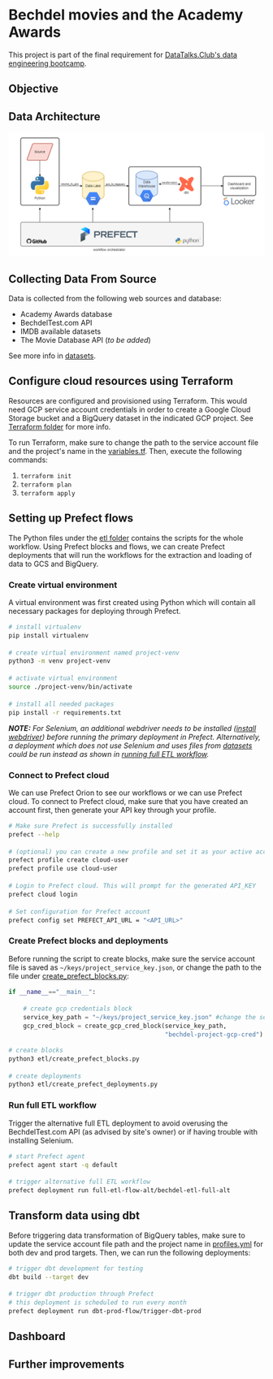 # Bechdel movies and the Academy Awards
This project is part of the final requirement for [DataTalks.Club's data engineering bootcamp](https://github.com/DataTalksClub/data-engineering-zoomcamp/tree/main). 

## Objective


## Data Architecture
![Data architecture of the project!](/diagram/diagram.png)

## Collecting Data From Source
Data is collected from the following web sources and database:
- Academy Awards database
- BechdelTest.com API
- IMDB available datasets
- The Movie Database API (<i>to be added</i>)

See more info in [datasets](https://github.com/dherzey/bechdel-movies-project/blob/main/datasets).

## Configure cloud resources using Terraform
Resources are configured and provisioned using Terraform. This would need GCP service account credentials in order to create a Google Cloud Storage bucket and a BigQuery dataset in the indicated GCP project. See [Terraform folder](https://github.com/dherzey/bechdel-movies-project/blob/main/terraform) for more info.

To run Terraform, make sure to change the path to the service account file and the project's name in the [variables.tf](https://github.com/dherzey/bechdel-movies-project/blob/main/terraform/variables.tf). Then, execute the following commands:
1. `terraform init`
2. `terraform plan`
3. `terraform apply`

## Setting up Prefect flows 
The Python files under the [etl folder](https://github.com/dherzey/bechdel-movies-project/blob/main/etl) contains the scripts for the whole workflow. Using Prefect blocks and flows, we can create Prefect deployments that will run the workflows for the extraction and loading of data to GCS and BigQuery. 

### Create virtual environment
A virtual environment was first created using Python which will contain all necessary packages for deploying through Prefect.

```bash
# install virtualenv
pip install virtualenv

# create virtual environment named project-venv
python3 -m venv project-venv

# activate virtual environment
source ./project-venv/bin/activate

# install all needed packages
pip install -r requirements.txt
```
<i><b>NOTE:</b> For Selenium, an additional webdriver needs to be installed ([install webdriver](https://github.com/dherzey/bechdel-movies-project/blob/main/scraper/README.md)) before running the primary deployment in Prefect. Alternatively, a deployment which does not use Selenium and uses files from [datasets](https://github.com/dherzey/bechdel-movies-project/blob/main/datasets) could be run instead as shown in [running full ETL workflow](https://github.com/dherzey/bechdel-movies-project/tree/main#run-full-etl-workflow).</i>

### Connect to Prefect cloud
We can use Prefect Orion to see our workflows or we can use Prefect cloud. To connect to Prefect cloud, make sure that you have created an account first, then generate your API key through your profile.

```bash
# Make sure Prefect is successfully installed
prefect --help

# (optional) you can create a new profile and set it as your active account
prefect profile create cloud-user
prefect profile use cloud-user

# Login to Prefect cloud. This will prompt for the generated API_KEY
prefect cloud login

# Set configuration for Prefect account
prefect config set PREFECT_API_URL = "<API_URL>"
```

### Create Prefect blocks and deployments
Before running the script to create blocks, make sure the service account file is saved as `~/keys/project_service_key.json`, or change the path to the file under [create_prefect_blocks.py](https://github.com/dherzey/bechdel-movies-project/tree/main/etl/create_prefect_blocks.py):

```python
if __name__=="__main__":

    # create gcp credentials block
    service_key_path = "~/keys/project_service_key.json" #change the service account file path
    gcp_cred_block = create_gcp_cred_block(service_key_path, 
                                           "bechdel-project-gcp-cred")
```

```bash
# create blocks
python3 etl/create_prefect_blocks.py

# create deployments
python3 etl/create_prefect_deployments.py
```

### Run full ETL workflow
Trigger the alternative full ETL deployment to avoid overusing the BechdelTest.com API (as advised by site's owner) or if having trouble with installing Selenium. 

```bash
# start Prefect agent
prefect agent start -q default

# trigger alternative full ETL workflow
prefect deployment run full-etl-flow-alt/bechdel-etl-full-alt
```

## Transform data using dbt
Before triggering data transformation of BigQuery tables, make sure to update the service account file path and the project name in [profiles.yml](https://github.com/dherzey/bechdel-movies-project/blob/main/dbt/profiles.yml) for both dev and prod targets. Then, we can run the following deployments:

```bash
# trigger dbt development for testing
dbt build --target dev

# trigger dbt production through Prefect
# this deployment is scheduled to run every month
prefect deployment run dbt-prod-flow/trigger-dbt-prod
```

## Dashboard


## Further improvements